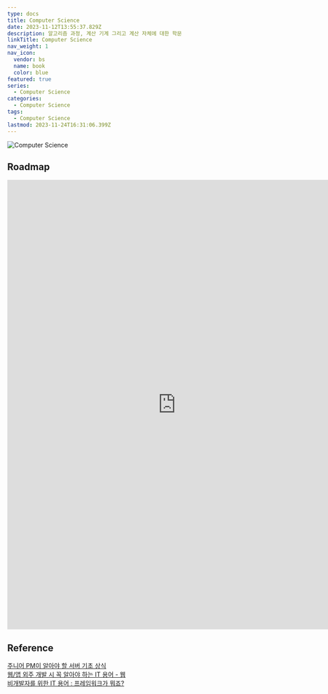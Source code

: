 ```yaml
---
type: docs
title: Computer Science
date: 2023-11-12T13:55:37.829Z
description: 알고리즘 과정, 계산 기계 그리고 계산 자체에 대한 학문
linkTitle: Computer Science
nav_weight: 1
nav_icon:
  vendor: bs
  name: book
  color: blue
featured: true
series:
  - Computer Science
categories:
  - Computer Science
tags:
  - Computer Science
lastmod: 2023-11-24T16:31:06.399Z
---
```


![Computer Science](/computer-science/computer-science.png#center)

## Roadmap

<p align="center">
<iframe width="768" height="1024" src="https://roadmap.sh/computer-science?s=652b754df43a58c923ce9d26" frameborder="0" allow="accelerometer; autoplay; encrypted-media; gyroscope; picture-in-picture" allowfullscreen></iframe>
</p>

## Reference

[주니어 PM이 알아야 할 서버 기초 상식](https://yozm.wishket.com/magazine/detail/1907/)  
[웹/앱 외주 개발 시 꼭 알아야 하는 IT 용어 - 웹](https://yozm.wishket.com/magazine/detail/379/)  
[비개발자를 위한 IT 용어 : 프레임워크가 뭐죠?](https://yozm.wishket.com/magazine/detail/378/)

